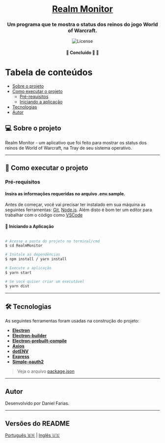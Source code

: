 <h1 align="center">
   <a href="#" alt="Realm Monitor">Realm Monitor</a>
</h1>

<h3 align="center">
   Um programa que te mostra o status dos reinos do jogo World of Warcraft.
</h3>

<p align="center">
   <img alt="License" src="https://img.shields.io/badge/license-MIT-brightgreen">
</p>

<h4 align="center">
	🚧   Concluído 🚀   🚧
</h4>

Tabela de conteúdos
=================
<!--ts-->
   * [Sobre o projeto](#-sobre-o-projeto)
   * [Como executar o projeto](#-como-executar-o-projeto)
     * [Pré-requisitos](#pré-requisitos)
     * [Iniciando a aplicação](#-iniciando-a-aplicação)
   * [Tecnologias](#-tecnologias)
   * [Autor](#autor)
<!--te-->


## 💻 Sobre o projeto

Realm Monitor - um aplicativo que foi feito para mostrar os status dos reinos de World of Warcraft, na Tray de seu sistema operativo.

---

## 🚀 Como executar o projeto

### Pré-requisitos

#### Insira as informações requeridas no arquivo .env.sample.

Antes de começar, você vai precisar ter instalado em sua máquina as seguintes ferramentas:
[Git](https://git-scm.com), [Node.js](https://nodejs.org/en/). 
Além disto é bom ter um editor para trabalhar com o código como [VSCode](https://code.visualstudio.com/)

#### 🚀 Iniciando a Aplicação

```bash

# Acesse a pasta do projeto no terminal/cmd
$ cd RealmMonitor

# Instale as dependências
$ npm install / yarn install

# Execute a aplicação
$ yarn start

# Se você quiser criar um executável 
$ yarn dist
```

---

## 🛠 Tecnologias

As seguintes ferramentas foram usadas na construção do projeto:

-   **[Electron](https://github.com/electron/electron)**
-   **[Electron-builder](https://github.com/electron-userland/electron-builder)**
-   **[Electron-prebuilt-compile](https://github.com/electron-userland/electron-prebuilt-compile)**
-   **[Axios](https://github.com/axios/axios)**
-   **[dotENV](https://github.com/motdotla/dotenv)**
-   **[Express](https://expressjs.com/)**
-   **[Simple-oauth2](https://github.com/lelylan/simple-oauth2)**

> Veja o arquivo  [package.json](./package.json)

---

## Autor

Desenvolvido por Daniel Farias.

---

## Versões do README

[Português 🇧🇷](./README.md)  |  [Inglês 🇺🇸](./README-en.md)